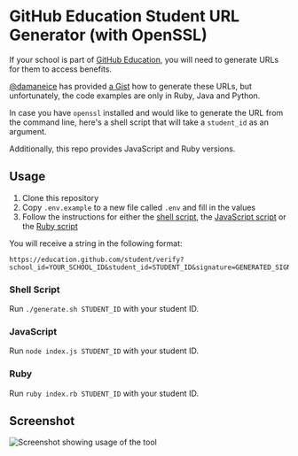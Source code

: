 # GitHub Education Student URL Generator (with OpenSSL)

If your school is part of [GitHub Education](https://education.github.com/), you will need to generate URLs for them to access benefits.

[@damaneice](https://github.com/damaneice) has provided [a Gist](https://gist.github.com/damaneice/a2aa8b19e698876ed37626a6b7b861ff) how to generate these URLs, but unfortunately, the code examples are only in Ruby, Java and Python.

In case you have `openssl` installed and would like to generate the URL from the command line, here's a shell script that will take a `student_id` as an argument.

Additionally, this repo provides JavaScript and Ruby versions.

## Usage

1. Clone this repository
2. Copy `.env.example` to a new file called `.env` and fill in the values
3. Follow the instructions for either the [shell script](#shell-script), the [JavaScript script](#javascript) or the [Ruby script](#ruby)

You will receive a string in the following format:

```
https://education.github.com/student/verify?school_id=YOUR_SCHOOL_ID&student_id=STUDENT_ID&signature=GENERATED_SIGNATURE
```

### Shell Script

Run `./generate.sh STUDENT_ID` with your student ID.

### JavaScript

Run `node index.js STUDENT_ID` with your student ID.

### Ruby

Run `ruby index.rb STUDENT_ID` with your student ID.

## Screenshot

<img src="https://raw.githubusercontent.com/upleveled/github-education-student-url-openssl/master/screenshot.png" alt="Screenshot showing usage of the tool" />
